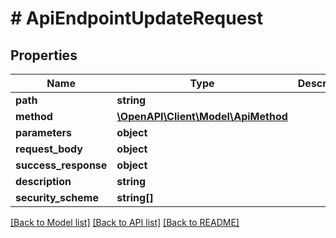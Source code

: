 # # ApiEndpointUpdateRequest

## Properties

Name | Type | Description | Notes
------------ | ------------- | ------------- | -------------
**path** | **string** |  |
**method** | [**\OpenAPI\Client\Model\ApiMethod**](ApiMethod.md) |  |
**parameters** | **object** |  | [optional]
**request_body** | **object** |  | [optional]
**success_response** | **object** |  | [optional]
**description** | **string** |  |
**security_scheme** | **string[]** |  | [optional]

[[Back to Model list]](../../README.md#models) [[Back to API list]](../../README.md#endpoints) [[Back to README]](../../README.md)
